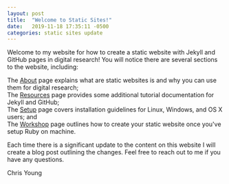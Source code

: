 ```yaml
---
layout: post
title:  "Welcome to Static Sites!"
date:   2019-11-18 17:35:11 -0500
categories: static sites update
---
```


Welcome to my website for how to create a static website with Jekyll and GitHub pages in digital research! You will notice there are several sections to the website, including:

The [About](https://ludicpress.github.io/staticsites/about/) page explains what are static websites is and why you can use them for digital research;  
The [Resources](https://ludicpress.github.io/staticsites/resources/) page provides some additional tutorial documentation for Jekyll and GitHub;  
The [Setup](https://ludicpress.github.io/staticsites/setup/) page covers installation guidelines for Linux, Windows, and OS X users; and  
The [Workshop](https://ludicpress.github.io/staticsites/workshop/) page outlines how to create your static website once you've setup Ruby on machine.

Each time there is a significant update to the content on this website I will create a blog post outlining the changes. Feel free to reach out to me if you have any questions.

Chris Young
